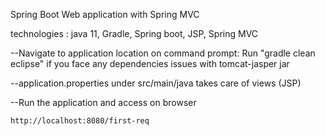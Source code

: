 Spring Boot Web application with Spring MVC

technologies : java 11, Gradle, Spring boot, JSP, Spring MVC

--Navigate to application location on command prompt:
Run "gradle clean eclipse" if you face any dependencies issues with tomcat-jasper jar

--application.properties under src/main/java takes care of views (JSP)

--Run the application and access on browser 
	
	http://localhost:8080/first-req
	